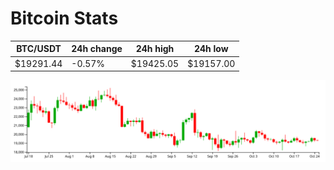 # Bitcoin Stats

BTC/USDT|24h change|24h high|24h low|
|---|---|---|---|
|$19291.44|-0.57%|$19425.05|$19157.00|

<img src="./chart.svg">
